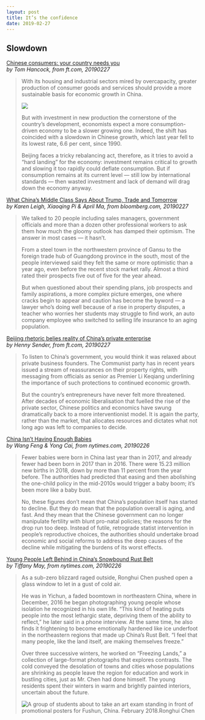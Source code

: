 ```yaml
---
layout: post
title: It’s the confidence
date: 2019-02-27
---
```


## Slowdown

[Chinese consumers: your country needs you](https://www.ft.com/content/074395d2-38f2-11e9-b72b-2c7f526ca5d0) <br> *by Tom Hancock, from ft.com, 20190227*

> With its housing and industrial sectors mired by overcapacity, greater production of consumer goods and services should provide a more sustainable basis for economic growth in China.
>
> ![](https://www.ft.com/__origami/service/image/v2/images/raw/http%3A%2F%2Fcom.ft.imagepublish.upp-prod-us.s3.amazonaws.com%2F486f2a14-3a99-11e9-b72b-2c7f526ca5d0?source=next&fit=scale-down&quality=highest)
>
> But with investment in new production the cornerstone of the country’s development, economists expect a more consumption-driven economy to be a slower growing one. Indeed, the shift has coincided with a slowdown in Chinese growth, which last year fell to its lowest rate, 6.6 per cent, since 1990.
>
> Beijing faces a tricky rebalancing act, therefore, as it tries to avoid a “hard landing” for the economy: investment remains critical to growth and slowing it too rapidly could deflate consumption. But if consumption remains at its current level — still low by international standards — then wasted investment and lack of demand will drag down the economy anyway.

[What China’s Middle Class Says About Trump, Trade and Tomorrow](https://www.bloomberg.com/news/features/2019-02-27/what-china-s-middle-class-says-about-trump-trade-and-tomorrow) <br> *by Karen Leigh, Xiaoqing Pi & April Ma, from bloomberg.com, 20190227*

> We talked to 20 people including sales managers, government officials and more than a dozen other professional workers to ask them how much the gloomy outlook has damped their optimism. The answer in most cases — it hasn’t.
>
> From a steel town in the northwestern province of Gansu to the foreign trade hub of Guangdong province in the south, most of the people interviewed said they felt the same or more optimistic than a year ago, even before the recent stock market rally. Almost a third rated their prospects five out of five for the year ahead.
>
> But when questioned about their spending plans, job prospects and family aspirations, a more complex picture emerges, one where cracks begin to appear and caution has become the byword — a lawyer who’s doing well because of a rise in property disputes, a teacher who worries her students may struggle to find work, an auto company employee who switched to selling life insurance to an aging population.

[Beijing rhetoric belies reality of China’s private enterprise](https://www.ft.com/content/82914816-3969-11e9-b856-5404d3811663) <br> *by Henny Sender, from ft.com, 20190227*

> To listen to China’s government, you would think it was relaxed about private business founders. The Communist party has in recent years issued a stream of reassurances on their property rights, with messaging from officials as senior as Premier Li Keqiang underlining the importance of such protections to continued economic growth.
>
> But the country’s entrepreneurs have never felt more threatened. After decades of economic liberalisation that fuelled the rise of the private sector, Chinese politics and economics have swung dramatically back to a more interventionist model. It is again the party, rather than the market, that allocates resources and dictates what not long ago was left to companies to decide.

[China Isn’t Having Enough Babies](https://www.nytimes.com/2019/02/26/opinion/china-isnt-having-enough-babies.html) <br> *by Wang Feng & Yong Cai, from nytimes.com, 20190226*

> Fewer babies were born in China last year than in 2017, and already fewer had been born in 2017 than in 2016. There were 15.23 million new births in 2018, down by more than 11 percent from the year before. The authorities had predicted that easing and then abolishing the one-child policy in the mid-2010s would trigger a baby boom; it’s been more like a baby bust.
>
> No, these figures don’t mean that China’s population itself has started to decline. But they do mean that the population overall is aging, and fast. And they mean that the Chinese government can no longer manipulate fertility with blunt pro-natal policies; the reasons for the drop run too deep. Instead of futile, retrograde statist intervention in people’s reproductive choices, the authorities should undertake broad economic and social reforms to address the deep causes of the decline while mitigating the burdens of its worst effects.

[Young People Left Behind in China’s Snowbound Rust Belt](https://www.nytimes.com/2019/02/26/lens/ronghui-chen-freezing-land.html) <br> *by Tiffany May, from nytimes.com, 20190226*

> As a sub-zero blizzard raged outside, Ronghui Chen pushed open a glass window to let in a gust of cold air.
>
> He was in Yichun, a faded boomtown in northeastern China, where in December, 2016 he began photographing young people whose isolation he recognized in his own life. “This kind of heating puts people into the most lethargic state, depriving them of the ability to reflect,” he later said in a phone interview. At the same time, he also finds it frightening to become emotionally hardened like ice underfoot in the northeastern regions that made up China’s Rust Belt. “I feel that many people, like the land itself, are making themselves freeze.”
>
> Over three successive winters, he worked on “Freezing Lands,” a collection of large-format photographs that explores contrasts. The cold conveyed the desolation of towns and cities whose populations are shrinking as people leave the region for education and work in bustling cities, just as Mr. Chen had done himself. The young residents spent their winters in warm and brightly painted interiors, uncertain about the future.
>
> ![A group of students about to take an art exam standing in front of promotional posters for Fushun, China. February 2018.Ronghui Chen](https://static01.nyt.com/images/2019/02/25/lens/25Chen1/25Chen1-jumbo.jpg)